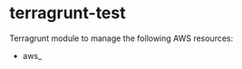 # terragrunt-test

Terragrunt module to manage the following AWS resources:

* aws_

<!-- BEGIN_TF_DOCS -->
<!-- END_TF_DOCS -->
